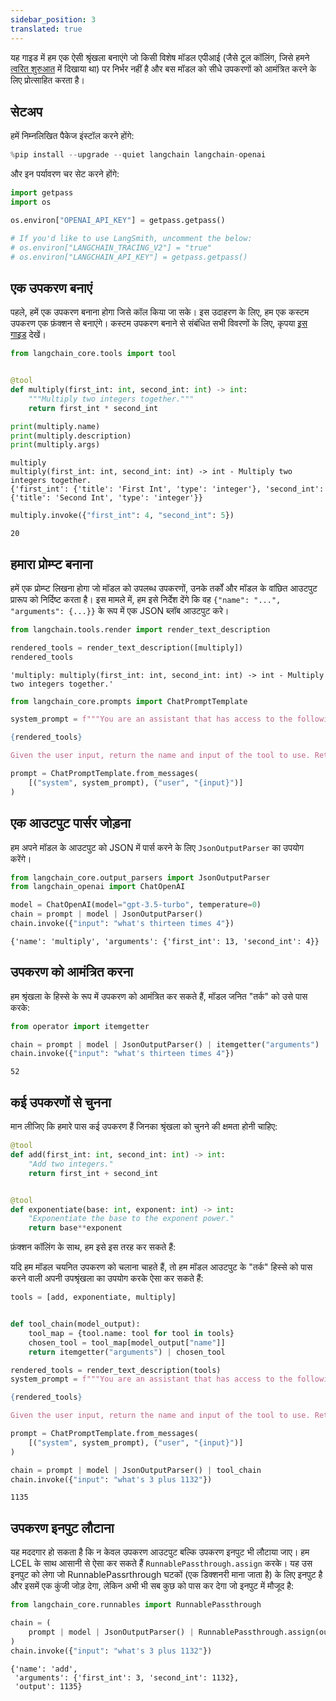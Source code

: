 ```yaml
---
sidebar_position: 3
translated: true
---
```


यह गाइड में हम एक ऐसी श्रृंखला बनाएंगे जो किसी विशेष मॉडल एपीआई (जैसे टूल कॉलिंग, जिसे हमने [त्वरित शुरुआत](/docs/use_cases/tool_use/quickstart) में दिखाया था) पर निर्भर नहीं है और बस मॉडल को सीधे उपकरणों को आमंत्रित करने के लिए प्रोत्साहित करता है।

## सेटअप

हमें निम्नलिखित पैकेज इंस्टॉल करने होंगे:

```python
%pip install --upgrade --quiet langchain langchain-openai
```

और इन पर्यावरण चर सेट करने होंगे:

```python
import getpass
import os

os.environ["OPENAI_API_KEY"] = getpass.getpass()

# If you'd like to use LangSmith, uncomment the below:
# os.environ["LANGCHAIN_TRACING_V2"] = "true"
# os.environ["LANGCHAIN_API_KEY"] = getpass.getpass()
```

## एक उपकरण बनाएं

पहले, हमें एक उपकरण बनाना होगा जिसे कॉल किया जा सके। इस उदाहरण के लिए, हम एक कस्टम उपकरण एक फ़ंक्शन से बनाएंगे। कस्टम उपकरण बनाने से संबंधित सभी विवरणों के लिए, कृपया [इस गाइड](/docs/modules/tools/) देखें।

```python
from langchain_core.tools import tool


@tool
def multiply(first_int: int, second_int: int) -> int:
    """Multiply two integers together."""
    return first_int * second_int
```

```python
print(multiply.name)
print(multiply.description)
print(multiply.args)
```

```output
multiply
multiply(first_int: int, second_int: int) -> int - Multiply two integers together.
{'first_int': {'title': 'First Int', 'type': 'integer'}, 'second_int': {'title': 'Second Int', 'type': 'integer'}}
```

```python
multiply.invoke({"first_int": 4, "second_int": 5})
```

```output
20
```

## हमारा प्रोम्प्ट बनाना

हमें एक प्रोम्प्ट लिखना होगा जो मॉडल को उपलब्ध उपकरणों, उनके तर्कों और मॉडल के वांछित आउटपुट प्रारूप को निर्दिष्ट करता है। इस मामले में, हम इसे निर्देश देंगे कि वह `{"name": "...", "arguments": {...}}` के रूप में एक JSON ब्लॉब आउटपुट करे।

```python
from langchain.tools.render import render_text_description

rendered_tools = render_text_description([multiply])
rendered_tools
```

```output
'multiply: multiply(first_int: int, second_int: int) -> int - Multiply two integers together.'
```

```python
from langchain_core.prompts import ChatPromptTemplate

system_prompt = f"""You are an assistant that has access to the following set of tools. Here are the names and descriptions for each tool:

{rendered_tools}

Given the user input, return the name and input of the tool to use. Return your response as a JSON blob with 'name' and 'arguments' keys."""

prompt = ChatPromptTemplate.from_messages(
    [("system", system_prompt), ("user", "{input}")]
)
```

## एक आउटपुट पार्सर जोड़ना

हम अपने मॉडल के आउटपुट को JSON में पार्स करने के लिए `JsonOutputParser` का उपयोग करेंगे।

```python
from langchain_core.output_parsers import JsonOutputParser
from langchain_openai import ChatOpenAI

model = ChatOpenAI(model="gpt-3.5-turbo", temperature=0)
chain = prompt | model | JsonOutputParser()
chain.invoke({"input": "what's thirteen times 4"})
```

```output
{'name': 'multiply', 'arguments': {'first_int': 13, 'second_int': 4}}
```

## उपकरण को आमंत्रित करना

हम श्रृंखला के हिस्से के रूप में उपकरण को आमंत्रित कर सकते हैं, मॉडल जनित "तर्क" को उसे पास करके:

```python
from operator import itemgetter

chain = prompt | model | JsonOutputParser() | itemgetter("arguments") | multiply
chain.invoke({"input": "what's thirteen times 4"})
```

```output
52
```

## कई उपकरणों से चुनना

मान लीजिए कि हमारे पास कई उपकरण हैं जिनका श्रृंखला को चुनने की क्षमता होनी चाहिए:

```python
@tool
def add(first_int: int, second_int: int) -> int:
    "Add two integers."
    return first_int + second_int


@tool
def exponentiate(base: int, exponent: int) -> int:
    "Exponentiate the base to the exponent power."
    return base**exponent
```

फ़ंक्शन कॉलिंग के साथ, हम इसे इस तरह कर सकते हैं:

यदि हम मॉडल चयनित उपकरण को चलाना चाहते हैं, तो हम मॉडल आउटपुट के "तर्क" हिस्से को पास करने वाली अपनी उपश्रृंखला का उपयोग करके ऐसा कर सकते हैं:

```python
tools = [add, exponentiate, multiply]


def tool_chain(model_output):
    tool_map = {tool.name: tool for tool in tools}
    chosen_tool = tool_map[model_output["name"]]
    return itemgetter("arguments") | chosen_tool
```

```python
rendered_tools = render_text_description(tools)
system_prompt = f"""You are an assistant that has access to the following set of tools. Here are the names and descriptions for each tool:

{rendered_tools}

Given the user input, return the name and input of the tool to use. Return your response as a JSON blob with 'name' and 'arguments' keys."""

prompt = ChatPromptTemplate.from_messages(
    [("system", system_prompt), ("user", "{input}")]
)

chain = prompt | model | JsonOutputParser() | tool_chain
chain.invoke({"input": "what's 3 plus 1132"})
```

```output
1135
```

## उपकरण इनपुट लौटाना

यह मददगार हो सकता है कि न केवल उपकरण आउटपुट बल्कि उपकरण इनपुट भी लौटाया जाए। हम LCEL के साथ आसानी से ऐसा कर सकते हैं `RunnablePassthrough.assign` करके। यह उस इनपुट को लेगा जो RunnablePassrthrough घटकों (एक डिक्शनरी माना जाता है) के लिए इनपुट है और इसमें एक कुंजी जोड़ देगा, लेकिन अभी भी सब कुछ को पास कर देगा जो इनपुट में मौजूद है:

```python
from langchain_core.runnables import RunnablePassthrough

chain = (
    prompt | model | JsonOutputParser() | RunnablePassthrough.assign(output=tool_chain)
)
chain.invoke({"input": "what's 3 plus 1132"})
```

```output
{'name': 'add',
 'arguments': {'first_int': 3, 'second_int': 1132},
 'output': 1135}
```
